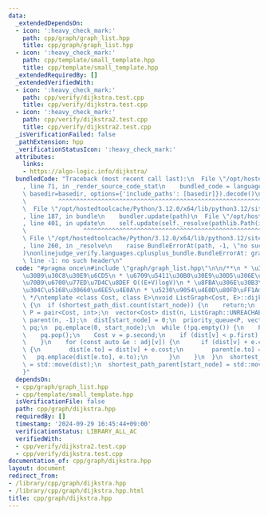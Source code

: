 ```yaml
---
data:
  _extendedDependsOn:
  - icon: ':heavy_check_mark:'
    path: cpp/graph/graph_list.hpp
    title: cpp/graph/graph_list.hpp
  - icon: ':heavy_check_mark:'
    path: cpp/template/small_template.hpp
    title: cpp/template/small_template.hpp
  _extendedRequiredBy: []
  _extendedVerifiedWith:
  - icon: ':heavy_check_mark:'
    path: cpp/verify/dijkstra.test.cpp
    title: cpp/verify/dijkstra.test.cpp
  - icon: ':heavy_check_mark:'
    path: cpp/verify/dijkstra2.test.cpp
    title: cpp/verify/dijkstra2.test.cpp
  _isVerificationFailed: false
  _pathExtension: hpp
  _verificationStatusIcon: ':heavy_check_mark:'
  attributes:
    links:
    - https://algo-logic.info/dijkstra/
  bundledCode: "Traceback (most recent call last):\n  File \"/opt/hostedtoolcache/Python/3.12.0/x64/lib/python3.12/site-packages/onlinejudge_verify/documentation/build.py\"\
    , line 71, in _render_source_code_stat\n    bundled_code = language.bundle(stat.path,\
    \ basedir=basedir, options={'include_paths': [basedir]}).decode()\n          \
    \         ^^^^^^^^^^^^^^^^^^^^^^^^^^^^^^^^^^^^^^^^^^^^^^^^^^^^^^^^^^^^^^^^^^^^^^^^^^^^^^^^^\n\
    \  File \"/opt/hostedtoolcache/Python/3.12.0/x64/lib/python3.12/site-packages/onlinejudge_verify/languages/cplusplus.py\"\
    , line 187, in bundle\n    bundler.update(path)\n  File \"/opt/hostedtoolcache/Python/3.12.0/x64/lib/python3.12/site-packages/onlinejudge_verify/languages/cplusplus_bundle.py\"\
    , line 401, in update\n    self.update(self._resolve(pathlib.Path(included), included_from=path))\n\
    \                ^^^^^^^^^^^^^^^^^^^^^^^^^^^^^^^^^^^^^^^^^^^^^^^^^^^^^^^^^\n \
    \ File \"/opt/hostedtoolcache/Python/3.12.0/x64/lib/python3.12/site-packages/onlinejudge_verify/languages/cplusplus_bundle.py\"\
    , line 260, in _resolve\n    raise BundleErrorAt(path, -1, \"no such header\"\
    )\nonlinejudge_verify.languages.cplusplus_bundle.BundleErrorAt: graph/graph_list.hpp:\
    \ line -1: no such header\n"
  code: "#pragma once\n#include \"graph/graph_list.hpp\"\n\n/**\n * \u30C0\u30A4\u30AF\
    \u30B9\u30C8\u30E9\u6CD5\n * \u6709\u5411\u30B0\u30E9\u30D5\u306E\u5358\u4E00\u59CB\
    \u70B9\u6700\u77ED\u7D4C\u8DEF O((E+V)logV)\n * \u8FBA\u306E\u30B3\u30B9\u30C8\
    \u304C\u5168\u30660\u4EE5\u4E0A\n * \u5230\u9054\u4E0D\u80FD\uFF1Amax\n * https://algo-logic.info/dijkstra/\n\
    \ */\ntemplate <class Cost, class E>\nvoid ListGraph<Cost, E>::dijkstra(int start_node)\
    \ {\n  if (shortest_path_dist.count(start_node)) {\n    return;\n  }\n  using\
    \ P = pair<Cost, int>;\n  vector<Cost> dist(n, ListGraph::UNREACHABLE);\n  vector<int>\
    \ parent(n, -1);\n  dist[start_node] = 0;\n  priority_queue<P, vector<P>, greater<P>>\
    \ pq;\n  pq.emplace(0, start_node);\n  while (!pq.empty()) {\n    P p = pq.top();\n\
    \    pq.pop();\n    Cost v = p.second;\n    if (dist[v] < p.first) {\n      continue;\n\
    \    }\n    for (const auto &e : adj[v]) {\n      if (dist[v] + e.cost < dist[e.to])\
    \ {\n        dist[e.to] = dist[v] + e.cost;\n        parent[e.to] = v;\n     \
    \   pq.emplace(dist[e.to], e.to);\n      }\n    }\n  }\n  shortest_path_dist[start_node]\
    \ = std::move(dist);\n  shortest_path_parent[start_node] = std::move(parent);\n\
    }"
  dependsOn:
  - cpp/graph/graph_list.hpp
  - cpp/template/small_template.hpp
  isVerificationFile: false
  path: cpp/graph/dijkstra.hpp
  requiredBy: []
  timestamp: '2024-09-29 16:45:44+09:00'
  verificationStatus: LIBRARY_ALL_AC
  verifiedWith:
  - cpp/verify/dijkstra2.test.cpp
  - cpp/verify/dijkstra.test.cpp
documentation_of: cpp/graph/dijkstra.hpp
layout: document
redirect_from:
- /library/cpp/graph/dijkstra.hpp
- /library/cpp/graph/dijkstra.hpp.html
title: cpp/graph/dijkstra.hpp
---
```

